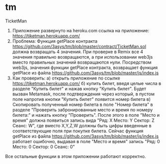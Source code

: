 # tm
TicketMan
1. Приложение развернуто на heroku.com
ссылка на приложение: https://tiketman.herokuapp.com/
2. Проблема:
Функция getPlace контракта https://github.com/3asys/tm/blob/master/contract/TicketMan.sol 
должна возвращать 4 значения. При проверке в Remix все 4 значения правильно возвращаются, 
а при использовании web3js вместо правильных значений возвращаются нули.
Посредством web3js, значения функции getPlace контракта, возвращает функция getPlace из файла 
https://github.com/3asys/tm/blob/master/js/index.js
3. Как проверить:
а) открыть приложение по ссылке https://tiketman.herokuapp.com/
б) купить билет, введя целые числа в разделе "Купить билет" и нажав кнопку "Купить билет". 
Будет вызван Metamask, после подтверждения через который, в пустом поле напротив кнопки "Купить билет" появится номер билета
в) Скопировать полученный номер билета в поле "Номер билета" в разделе "Проверить забронированные место и время по номеру билета:" 
и нажать кнопку "Проверить". После этого в поле "Место и время" должна появиться запись вида "Ряд: Х Место: Y Сектор: Z Сеанс: W", 
где вместо X,Y,Z,W должны быть цифры введенные в соответствующие поля при покупке билета.
Сейчас функция getPlace из файла https://github.com/3asys/tm/blob/master/js/index.js работает ошибочно, 
выдавая в поле "Место и время" запись "Ряд: 0 Место: 0 Сектор: 0 Сеанс: 0"

Все остальные функции в этом приложении работают корректно.
